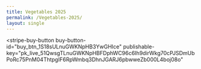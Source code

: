 ```yaml
---
title: Vegetables 2025
permalink: /Vegetables-2025/
layout: single
---
```



<script async
  src="https://js.stripe.com/v3/buy-button.js">
</script>

<stripe-buy-button
  buy-button-id="buy_btn_1S18sULnuGWKNpHB3YwGHIce"
  publishable-key="pk_live_51QwsgTLnuGWKNpHBFDphWC96c6Ih9dirWkg70cPJSDmUbPoRc75PnM04ThtpgIF6RpWmbq3DhnJGARJ6pbwweZb000L4boj08o"
>
</stripe-buy-button>

